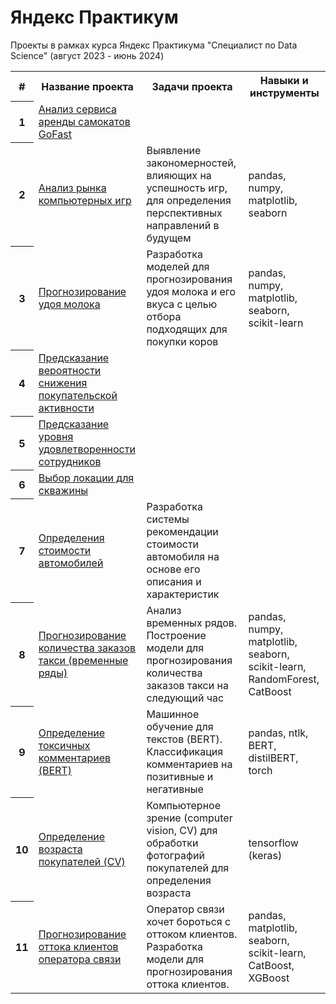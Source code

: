 # Яндекс Практикум
Проекты в рамках курса Яндекс Практикума "Специалист по Data Science" (август 2023 - июнь 2024)

<table>
<tr>
  <th>#</th>
  <th>Название проекта</th>
  <th>Задачи проекта</th>
  <th>Навыки и инструменты</th>
</tr>
<tr>
  <th>1</th>
  <td><a href ="https://github.com/apzaytsev/yandex_practicum_ml_ds/tree/main/Анализ%20сервиса%20аренды%20самокатов%20GoFast">Анализ сервиса аренды самокатов GoFast</a></td>
  <td></td>
  <td></td>
</tr>
<tr>
  <th>2</th>
  <td><a href="https://github.com/apzaytsev/yandex_practicum_ml_ds/tree/main/Анализ%20рынка%20компьютерных%20игр">Анализ рынка компьютерных игр</a></td>
  <td>Выявление закономерностей, влияющих на успешность игр, для определения перспективных направлений в будущем</td>
  <td>pandas, numpy, matplotlib, seaborn</td>
</tr>
<tr>
  <th>3</th>
  <td><a href ="https://github.com/apzaytsev/yandex_practicum_ml_ds/tree/main/Прогнозирование%20удоя%20молока">Прогнозирование удоя молока</a></td>
  <td>Разработка моделей для прогнозирования удоя молока и его вкуса с целью отбора подходящих для покупки коров</td>
  <td>pandas, numpy, matplotlib, seaborn, scikit-learn</td>
</tr>
<tr>
  <th>4</th>
  <td><a href="https://github.com/apzaytsev/yandex_practicum_ml_ds/tree/main/Предсказание%20вероятности%20снижения%20покупательской%20активности">Предсказание вероятности снижения покупательской активности</a></td>
  <td></td>
  <td></td>
</tr>
<tr>
  <th>5</th>
  <td><a href ="https://github.com/apzaytsev/yandex_practicum_ml_ds/tree/main/Предсказание%20уровня%20удовлетворенности%20сотрудников">Предсказание уровня удовлетворенности сотрудников</a></td>
  <td></td>
  <td></td>
</tr>
<tr>
  <th>6</th>
  <td><a href ="https://github.com/apzaytsev/yandex_practicum_ml_ds/tree/main/Выбор%20локации%20для%20скважины">Выбор локации для скважины</a></td>
  <td></td>
  <td></td>
</tr>
<tr>
  <th>7</th>
  <td><a href="https://github.com/apzaytsev/yandex_practicum_ml_ds/tree/main/Определение%20стоимости%20автомобилей">Определения стоимости автомобилей</a></td>
  <td>Разработка системы рекомендации стоимости автомобиля на основе его описания и характеристик</td>
  <td></td>
</tr>
<tr>
  <th>8</th>
  <td><a href="https://github.com/apzaytsev/yandex_practicum_ml_ds/tree/main/Прогнозирование%20заказов%20такси%20(временные%20ряды)">Прогнозирование 
количества заказов такси (временные ряды)</a></td>
  <td>Анализ временных рядов. Построение модели для прогнозирования количества заказов такси на следующий час</td>
  <td>pandas, numpy, matplotlib, seaborn, scikit-learn, RandomForest, CatBoost</td>
</tr>
<tr>
  <th>9</th>
  <td><a href="https://github.com/apzaytsev/yandex_practicum_ml_ds/tree/main/Определение%20токсичных%20комментариев%20(BERT)">Определение токсичных комментариев (BERT)</a></td>
  <td>Машинное обучение для текстов (BERT). Классификация комментариев на позитивные и негативные</td>
  <td>pandas, ntlk, BERT, distilBERT, torch</td>
</tr>
<tr>
  <th>10</th>
  <td><a href="https://github.com/apzaytsev/yandex_practicum_ml_ds/tree/main/Определение%20возраста%20покупателей%20(CV)">Определение возраста покупателей (CV)</a></td>
  <td>Компьютерное зрение (computer vision, CV) для обработки фотографий покупателей для определения возраста</td>
  <td>tensorflow (keras)</td>
</tr>
<tr>
  <th>11</th>
  <td><a href ="https://github.com/apzaytsev/yandex_practicum_ml_ds/tree/main/Прогнозирование%20оттока%20клиентов%20оператора%20связи">Прогнозирование оттока клиентов оператора связи</a></td>
  <td>Оператор связи хочет бороться с оттоком клиентов. Разработка модели для прогнозирования оттока клиентов.</td>
  <td>pandas, matplotlib, seaborn, scikit-learn, CatBoost, XGBoost</td>
</tr>
</table>
